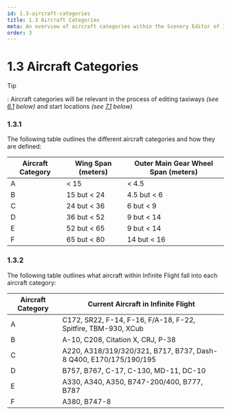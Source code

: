 ```yaml
---
id: 1.3-aircraft-categories
title: 1.3 Aircraft Categories
meta: An overview of aircraft categories within the Scenery Editor of Infinite Flight.
order: 3
---
```




# 1.3 Aircraft Categories



Tip

: Aircraft categories will be relevant in the process of editing taxiways *(see [6.1](/guide/scenery-editor-manual/6.-taxiways/6.1-editing-taxiways) below)* and start locations *(see [7.1](/guide/scenery-editor-manual/7.-start-locations/7.1-editing-start-locations) below)*



### 1.3.1

The following table outlines the different aircraft categories and how they are defined:

| Aircraft Category | Wing Span (meters) | Outer Main Gear Wheel Span (meters) |
| ----------------- | ------------------ | ----------------------------------- |
| A                 | < 15               | < 4.5                               |
| B                 | 15 but < 24        | 4.5 but < 6                         |
| C                 | 24 but < 36        | 6 but < 9                           |
| D                 | 36 but < 52        | 9 but < 14                          |
| E                 | 52 but < 65        | 9 but < 14                          |
| F                 | 65 but < 80        | 14 but < 16                         |



### 1.3.2

The following table outlines what aircraft within Infinite Flight fall into each aircraft category:

| Aircraft Category | Current Aircraft in Infinite Flight                          |
| ----------------- | ------------------------------------------------------------ |
| A                 | C172, SR22, F-14, F-16, F/A-18, F-22, Spitfire, TBM-930, XCub |
| B                 | A-10, C208, Citation X, CRJ, P-38                            |
| C                 | A220, A318/319/320/321, B717, B737, Dash-8 Q400, E170/175/190/195 |
| D                 | B757, B767, C-17, C-130, MD-11, DC-10                        |
| E                 | A330, A340, A350, B747-200/400, B777, B787                   |
| F                 | A380, B747-8                                                 |


